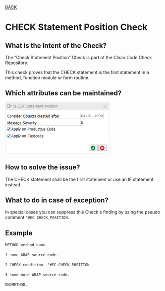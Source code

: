 [BACK](../check_documentation.md)

# CHECK Statement Position Check
## What is the Intent of the Check?

The “Check Statement Position” Check is part of the Clean Code Check Repository.

This check proves that the CHECK statement is the first statement in a method, function module or form routine.

## Which attributes can be maintained?
![Attributes](./img/check_statement_position.png)

## How to solve the issue?
The CHECK statement shall be the first statement or use an IF statement instead.

## What to do in case of exception?
In special cases you can suppress this Check's finding by using the pseudo comment `"#EC CHECK_POSITION`.

## Example
```abap
METHOD method_name.

1 some ABAP source code.

2 CHECK condition. "#EC CHECK_POSITION

3 some more ABAP source code.

ENDMETHOD.
```
